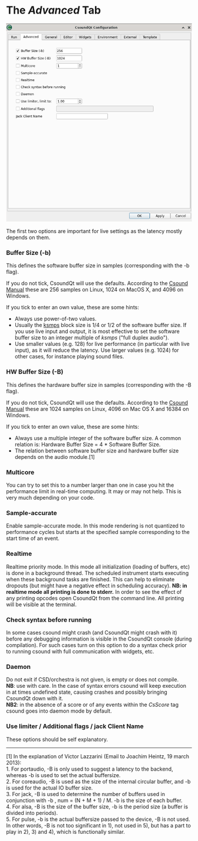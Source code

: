 # The *Advanced* Tab   

![advanced tab](img/config_advanced.png)   

The first two options are important for live settings as the latency mostly depends on them.

### Buffer Size (-b) 

This defines the software buffer size in samples (corresponding with the -b flag).

If you do not tick, CsoundQt will use the defaults. According to the [Csound Manual](https://csound.com/docs/manual/CommandFlags.html) these are 256 samples on Linux, 1024 on MacOS X, and 4096 on Windows.

If you tick to enter an own value, these are some hints:   
- Always use power-of-two values.  
- Usually the [ksmps](http://csound.github.io/docs/manual/ksmps.html) block size is 1/4 or 1/2 of the software buffer size. If you use live input and output, it is most effective to set the software buffer size to an integer multiple of *ksmps* ("full duplex audio").  
- Use smaller values (e.g. 128) for live performance (in particular with live input), as it will reduce the latency. Use larger values (e.g. 1024) for other cases, for instance playing sound files.   

### HW Buffer Size (-B)

This defines the hardware buffer size in samples (corresponding with the -B flag).   

If you do not tick, CsoundQt will use the defaults. According to the [Csound Manual](https://csound.com/docs/manual/CommandFlags.html) these are 1024 samples on Linux, 4096 on Mac OS X and 16384 on Windows.

If you tick to enter an own value, these are some hints:   
- Always use a multiple integer of the software buffer size. A common relation is: Hardware Buffer Size = 4 * Software Buffer Size.   
- The relation between software buffer size and hardware buffer size depends on the audio module.[1]

### Multicore

You can try to set this to a number larger than one in case you hit the performance limit in real-time computing. It may or may not help. This is very much depending on your code.

### Sample-accurate

Enable sample-accurate mode. In this mode rendering is not quantized to performance cycles but starts at the specified sample corresponding to the start time of an event.

### Realtime

Realtime priority mode. In this mode all initialization (loading of buffers, etc) is done in a background thread. The scheduled instrument starts executing when these background tasks are finished. This can help to eliminate dropouts (but might have a negative effect in scheduling accuracy). **NB: in realtime mode all printing is done to stderr.** In order to see the effect of any printing opcodes open CsoundQt from the command line. All printing will be visible at the terminal.

### Check syntax before running

In some cases csound might crash (and CsoundQt might crash with it) before any debugging information is visible in the CsoundQt console (during compilation). For such cases turn on this option to do a syntax check prior to running csound with full communication with widgets, etc.

### Daemon

Do not exit if CSD/orchestra is not given, is empty or does not compile.  
**NB**: use with care. In the case of syntax errors csound will keep execution in at times undefined state, causing crashes and possibly bringing CsoundQt down with it.  
**NB2**: in the absence of a score or of any events within the *CsScore* tag csound goes into daemon mode by default.

### Use limiter / Additional flags / jack Client Name

These options should be self explanatory.

______________

[1]  In the explanation of Victor Lazzarini (Email to Joachim Heintz, 19 march 2013):   
    1. For portaudio, -B is only used to suggest a latency to the backend, whereas -b is used to set the actual buffersize.   
    2. For coreaudio, -B is used as the size of the internal circular buffer, and -b is used for the actual IO buffer size.   
    3. For jack, -B  is used to determine the number of buffers used in conjunction with -b  , num = (N + M + 1) / M. -b is the size of each buffer.   
    4. For alsa, -B is the size of the buffer size, -b is the period size (a buffer is divided into periods).   
    5. For pulse, -b is the actual buffersize passed to the device, -B is not used.   
    In other words, -B is not too significant in 1), not used in 5), but has a part to play in 2), 3) and 4), which is functionally similar.

